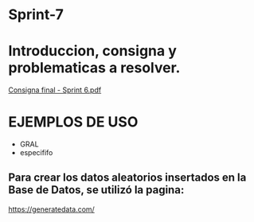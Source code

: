 # Sprint-7

# Introduccion, consigna y  problematicas a resolver.

[Consigna final - Sprint 6.pdf](https://github.com/ITBANK-PROJECT-Grupo8-C1/Sprint-7/files/9222329/Consigna.final.-.Sprint.6.pdf)


# EJEMPLOS DE USO

* GRAL
* especififo

## Para crear los datos aleatorios insertados en la Base de Datos, se utilizó la pagina:

https://generatedata.com/
